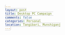 ```yaml
---
layout: post
title: Desktop PC Campaign 
comments: false
categories: Personal
location: Tangibari, Munshiganj
---
```



<link href="https://cdn.jsdelivr.net/gh/christabor/css-progress-wizard@master/css/progress-wizard.min.css" rel="stylesheet">
<style>
    a[href^="http"]{
        border:none;
    }
    a {
        text-decoration: none;
        border:none !important;
    }
    ul {
        margin: 0;
        padding: 0.4em;
        list-style-type: square;
    }
    li {
        padding-left: 0.5em;
        line-height: 2.4em;
    }
    code {
        font-family: Monaco, Consolas, "Lucida Console", monospace;
        background-color: #f1f1f1;
        font-size: 70%;
        padding: 4px 8px;
        border-radius: 4px;
        border: 1px solid #ccc;
    }
    .subdued {
        font-size: 80%;
        opacity: 0.6;
    }

    /* A totally custom override */

    .progress-indicator.custom-complex {
        margin-top: 2em;
        margin-bottom: 1em;
        background-color: #f1f1f1;
        padding: 10px 5px;
        border: 1px solid #ddd;
        border-radius: 10px;
    }
    .progress-indicator.custom-complex > li .bubble {
        height: 12px;
        width: 99%;
        border-radius: 2px;
        box-shadow: inset -5px 0 12px rgba(0, 0, 0, 0.2);
    }
    .progress-indicator.custom-complex > li .bubble:before,
    .progress-indicator.custom-complex > li .bubble:after {
        display: none;
    }

    /* Demo for vertical bars */

    .progress-indicator.stepped.stacked {
        width: 48%;
        display: inline-block;
    }
    .progress-indicator.stepped.stacked > li {
        height: 150px;
    }
    .progress-indicator.stepped.stacked > li .bubble {
        padding: 0.1em;
    }
    .progress-indicator.stepped.stacked > li:first-of-type .bubble {
        padding: 0.5em;
    }
    .progress-indicator.stepped.stacked > li:last-of-type .bubble {
        padding: 0em;
    }

    /* Nocenter */

    .progress-indicator.nocenter.stacked > li {
        min-height: 100px;
    }
    .progress-indicator.nocenter.stacked > li span {
        display: block;
    }

    /* Demo for Timeline vertical bars */

    #timeline-speaker-example {
        background-color: #2b4a6d;
        color: white;
        padding: 1em 2em;
        text-align: center;
        border-radius: 10px;
    }
    #timeline-speaker-example .progress-indicator {
        width: 100%;
    }
    #timeline-speaker-example .bubble {
        padding: 0;
    }
    #timeline-speaker-example .progress-indicator > li {
        color: white;
    }
    #timeline-speaker-example .time {
        position: relative;
        left: -80px;
        top: 30px;
        font-size: 130%;
        text-align: right;
        opacity: 0.6;
        font-weight: 100;
    }
    #timeline-speaker-example .current-time .time {
        font-size: 170%;
        opacity: 1;
    }
    #timeline-speaker-example .stacked-text {
        top: -37px;
        left: -50px;
    }
    #timeline-speaker-example .subdued {
        font-size: 10px;
        display: block;
    }
    #timeline-speaker-example > li:hover {
        color: #ff3d54;
    }
    #timeline-speaker-example > li:hover .bubble,
    #timeline-speaker-example > li:hover .bubble:before,
    #timeline-speaker-example > li:hover .bubble:after {
        background-color: #ff3d54;
    }
    #timeline-speaker-example .current-time .sub-info {
        font-size: 60%;
        line-height: 0.2em;
        text-transform: capitalize;
        color: #6988be;
    }
    @media handheld, screen and (max-width: 400px) {
        .container {
            margin: 0;
            width: 100%;
        }
        .progress-indicator.stacked {
            display: block;
            width: 100%;
        }
        .progress-indicator.stacked > li {
            height: 80px;
        }
    }
    
    /* Table styles */
    .tg  {border:none;border-collapse:collapse;border-color:#ccc;border-spacing:0;}
    .tg td{background-color:#fff;border-color:#ccc;border-style:solid;border-width:0px;color:#333;
      font-family:Arial, sans-serif;font-size:14px;overflow:hidden;padding:10px 20px;word-break:normal;}
    .tg th{background-color:#f0f0f0;border-color:#ccc;border-style:solid;border-width:0px;color:#333;
      font-family:Arial, sans-serif;font-size:14px;font-weight:normal;overflow:hidden;padding:10px 20px;word-break:normal;}
    .tg .tg-baqh{text-align:center;vertical-align:top}
    .tg .tg-5fiw{background-color:#f9f9f9;border-color:inherit;text-align:right;vertical-align:top}
    .tg .tg-zd5i{border-color:inherit;font-size:14px;text-align:left;vertical-align:top}
    .tg .tg-dvpl{border-color:inherit;text-align:right;vertical-align:top}
    .tg .tg-btxf{background-color:#f9f9f9;border-color:inherit;text-align:left;vertical-align:top}
    .tg .tg-dzk6{background-color:#f9f9f9;text-align:center;vertical-align:top}
    .tg .tg-0pky{border-color:inherit;text-align:left;vertical-align:top}
    
    table{ width: 100%;}
    thead, th{font-weight: bold;}
    
    </style>

<body>
Here is the complete overview and the product lists that I'm going to purchase, with additional information such as product links, how much money has been managed so far etc.
<br/>
<br/>


<i class="fas fa-check-circle" style="color:#65d074;"></i>  implies money raised to purchase this item <br/>
<i class="fas fa-circle" style="color:#337AB7;"></i>  implies money is being raised to purchase this item
<br/>

<ul class="progress-indicator custom-complex">    
    <li class="completed">
            <a target="_blank" href="https://www.ryanscomputers.com/detail/a4-tech-kb-8a-black-usb-smart-key-keyboard">
            <span class="bubble"></span>
            <i class="fas fa-check-circle" style="color:#65d074;"></i>
            <i class="fas fa-keyboard"></i>
            Keyboard
        </a>
    </li>
    
    <li class="active">
        <a target="_blank" href="https://www.ryanscomputers.com/detail/a4-tech-op-620d-usb-optical-mouse">
            <span class="bubble"></span>
            <i class="fas fa-mouse-pointer"></i>
            Mouse
        </a>
    </li>
    <li>
        <a target="_blank" href="https://www.startech.com.bd/dell-optiplex-5050-core-i5-win10-pc">
            <span class="bubble"></span>
            <i class="fas fa-server"></i>
            System Unit
        </a>
    </li>
    <li>
        <a target="_blank" href="https://www.ryanscomputers.com/detail/dell-e2316h-23-inch-full-hd-tn-panel-wled-backlight-monitor-dpvga-wall">
            <span class="bubble"></span>
            <i class="fas fa-desktop"></i>
            Monitor
        </a>
    </li>
    <li>
        <a target="_blank" href="https://www.ryanscomputers.com/detail/-power-guard-pg650va-ps-650va-offline-ups-with-metal-body-">
            <span class="bubble"></span>
            <i class="fas fa-battery-three-quarters"></i>
            UPS
        </a>
    </li>
</ul>


<h3> Collection so far:</h3>
<table class="tg">
<thead>
  <tr>
    <th class="tg-zd5i">Identity</th>
    <th class="tg-baqh">Transaction ID</th>
    <th class="tg-dvpl">Amount</th>
  </tr>
</thead>
<tbody>
    
  <!-- even -->
  <tr>
    <td class="tg-btxf">01679xxxx03 (me)</td>
    <td class="tg-dzk6">7HQ9E845KN</td>
    <td class="tg-5fiw">৳580</td>
  </tr>
    
  <!-- odd -->  
  <tr>
    <td class="tg-0pky">anonymous</td>
    <td class="tg-baqh">xxxxx</td>
    <td class="tg-dvpl">৳20</td>
  </tr>

  <!-- even -->
  <tr>
    <td class="tg-btxf">01888xxxx48</td>
    <td class="tg-dzk6">7IB7NN3ZG7</td>
    <td class="tg-5fiw">৳1000</td>
  </tr>

  <!-- odd -->  
  <tr>
    <td class="tg-0pky">FnF</td>
    <td class="tg-baqh">xxxxx</td>
    <td class="tg-dvpl">৳35000</td>
  </tr>


<small style="color: orangered;/*! font-weight: 300; */font-size: 0.7em;">Contribution list will be updated every dat at 8:00PM</small>
</tbody>
</table>

<br/>
Thank you for your contribution. I'll pass this along.
